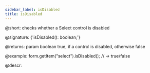 ```yaml
---
sidebar_label: isDisabled
title: isDisabled
---          
```


@short: checks whether a Select control is disabled

@signature: {'isDisabled(): boolean;'}

@returns:
param   boolean     true, if a control is disabled, otherwise false

@example:
form.getItem("select").isDisabled(); 
// -> true/false


@descr:


